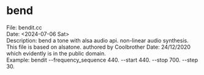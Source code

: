 # bend
   File: bendit.cc                                                                                                                                  
   Date: <2024-07-06 Sat>                                                                                                                           
   Description: bend a tone with alsa audio api. non-linear audio synthesis.                                                                        
   This file is based on alsatone. authored by Coolbrother Date: 24/12/2020                                                                           
   which evidently is in the public domain.                                                                                                         
   Example: bendit --frequency_sequence 440. --start 440. --stop 700. --step 30.                                                                    
